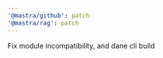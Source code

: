 ```yaml
---
'@mastra/github': patch
'@mastra/rag': patch
---
```


Fix module incompatibility, and dane cli build
